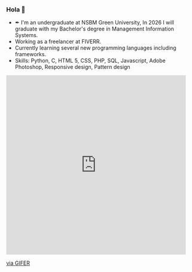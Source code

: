 ### Hola 👋


- ✒ I'm an undergraduate at NSBM Green University, In 2026 I will graduate with my Bachelor's degree in Management Information Systems.
- Working as a freelancer at FIVERR.
- Currently learning several new programming languages including frameworks.
- Skills: Python, C, HTML 5, CSS, PHP, SQL, Javascript, Adobe Photoshop, Responsive design, Pattern design

<iframe src="https://gifer.com/embed/Agmh" width=480 height=480.000 frameBorder="0" allowFullScreen></iframe><p><a href="https://gifer.com">via GIFER</a></p>
